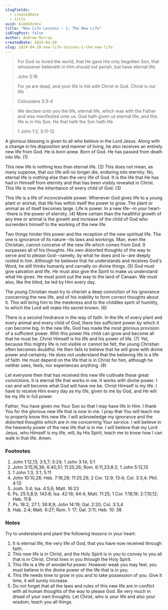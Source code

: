 ```yaml
---
slugFields:
  - createdDate
  - title
uuid: 61eb5dc4nv
title: "New Life Lessons — 1: The New Life"
isBlogPost: false
author: Andrew Murray
createdDate: 2024-04-20
slug: 2024-04-20-new-life-lessons-1-the-new-life
---
```

> For God so loved the world, that He gave His only begotten Son, that whosoever believeth in Him should not perish, but have eternal life.
>
> John 3:16



> For ye are dead, and your life is hid with Christ in God. Christ is our life
>
> Colossians 3:3-4



> We declare unto you the life, eternal life, which was with the Father and was manifested unto us. God hath given us eternal life; and this life is in His Son. He that hath the Son hath life
>
> 1 John 1:2; 5:11-12

A glorious blessing is given to all who believe in the Lord Jesus. Along with a change in his disposition and manner of living, he also receives an entirely new life from God. He is born anew. Born of God. He has passed from death into life. (1)

This new life is nothing less than eternal life. (2) This does not mean, as many suppose, that our life will no longer die, enduring into eternity. No, eternal life is nothing else than the very life of God. It is the life that He has had in Himself from eternity and that has been visibly revealed in Christ. This life is now the inheritance of every child of God. (3)

This life is a life of inconceivable power. Whenever God gives life to a young plant or animal, that life has within itself the power to grow. The plant or animal as of itself becomes large. Life is power. In a new life--in your heart--there is the power of eternity. (4) More certain than the healthful growth of any tree or animal is the growth and increase of the child of God who surrenders himself to the working of the new life.

Two things hinder this power and the reception of the new spiritual life. The one is ignorance of its nature--its laws and workings. Man, even the Christian, cannot conceive of the new life which comes from God. It surpasses all of his thoughts. His own distorted thoughts of the way to serve and to please God--namely, by what he does and is--are deeply rooted in him. Although he believes that he understands and receives God's Word, he still thinks humanly and carnally on divine things. (5) God must give salvation and life. He must also give the Spirit to make us understand what He gives. He must point out the way to the land of Canaan. We must also, like the blind, be led by Him every day.

The young Christian must try to cherish a deep conviction of his ignorance concerning the new life, and of his inability to form correct thoughts about it. This will bring him to the meekness and to the childlike spirit of humility, to which the Lord will make His secret known. (6)

There is a second hindrance in the way of faith. In the life of every plant and every animal and every child of God, there lies sufficient power by which it can become big. In the new life, God has made the most glorious provision of a sufficient power. With this power His child can grow and become all that he must be. Christ Himself is his life and his power of life. (7) Yet, because this mighty life is not visible or cannot be felt, the young Christian often becomes doubtful. He then fails to believe that he will grow with divine power and certainty. He does not understand that the believing life is a life of faith. He must depend on the life that is in Christ for him, although he neither sees, feels, nor experiences anything. (8)

Let everyone then that has received this new life cultivate these great convictions. It is eternal life that works in me. It works with divine power. I can and will become what God will have me be. Christ Himself is my life. I have to receive Him every day as my life, given to me by God, and He will be my life in full power.

Father, You have given me Your Son so that I may have life in Him. I thank You for the glorious new life that is now in me. I pray that You will teach me to properly know this new life. I will acknowledge my ignorance and the distorted thoughts which are in me concerning Your service. I will believe in the heavenly power of the new life that is in me. I will believe that my Lord Jesus, who Himself is my life, will, by His Spirit, teach me to know how I can walk in that life. Amen.

### Footnotes

1. John 1:12,13; 3:5,7; 5:24; 1 John 3:14; 5:1
2. John 3:15,16,36; 6:40,51; 11:25,26; Rom. 6:11,23;8:2; 1 John 5:12,13
3. 1 John 1:3; 3:1; 5:11
4. John 10:10,28; Heb. 7:16,28; 11:25,26; 2 Cor. 12:9; 13:4; Col. 3:3,4; Phil. 4:13
5. Josh. 3:4; Isa. 4:5,6; Matt. 16:23
6. Ps. 25:5,8,9; 143:8; Isa. 42:16; 64:4; Matt. 11:25; 1 Cor. 1:18,19; 2:7,10,12; Heb. 11:8
7. Ps. 18:2; 27:1; 36:8,9; John 14:19; Gal. 2:20; Col. 3:3,4
8. Hab. 2:4; Matt. 6:27; Rom. 1: 17; Gal. 3:11; Heb. 10: 38

### Notes

Try to understand and plant the following lessons in your heart:

1. It is eternal life, the very life of God, that you have now received through faith.
2. This new life is in Christ, and the Holy Spirit is in you to convey to you all that is in Christ. Christ lives in you through the Holy Spirit.
3. This life is a life of wonderful power. However weak you may feel, you must believe in the divine power of the life that is in you.
4. This life needs time to grow in you and to take possession of you. Give it time, it will surely increase.
5. Do not forget that all the laws and rules of this new life are in conflict with all human thoughts of the way to please God. Be very much in dread of your own thoughts. Let Christ, who is your life and also your wisdom, teach you all things.
